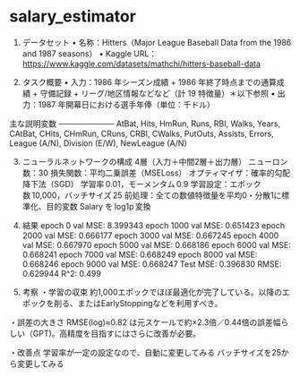 # salary_estimator
1. データセット
•	名称：Hitters（Major League Baseball Data from the 1986 and 1987 seasons）
•	Kaggle URL：https://www.kaggle.com/datasets/mathchi/hitters-baseball-data

2. タスク概要
•	入力：1986 年シーズン成績 + 1986 年終了時点までの通算成績 + 守備記録 + リーグ/地区情報などなど（計 19 特徴量）＊以下参照
•	出力：1987 年開幕日における選手年俸（単位：千ドル）

主な説明変数
──────────
AtBat, Hits, HmRun, Runs, RBI, Walks,
Years, CAtBat, CHits, CHmRun, CRuns, CRBI, CWalks,
PutOuts, Assists, Errors,
League (A/N), Division (E/W), NewLeague (A/N)

3. ニューラルネットワークの構成
4層（入力＋中間2層＋出力層）
ニューロン数：30
損失関数：平均二乗誤差（MSELoss）
オプティマイザ：確率的勾配降下法（SGD）
学習率 0.01，モーメンタム 0.9
学習設定：エポック数 10,000，バッチサイズ 25
前処理：全ての数値特徴量を平均0・分散1に標準化、目的変数 Salary を log1p 変換

6. 結果 
epoch    0  val MSE: 8.399343
epoch 1000  val MSE: 0.651423
epoch 2000  val MSE: 0.666177
epoch 3000  val MSE: 0.667245
epoch 4000  val MSE: 0.667970
epoch 5000  val MSE: 0.668186
epoch 6000  val MSE: 0.668241
epoch 7000  val MSE: 0.668249
epoch 8000  val MSE: 0.668246
epoch 9000  val MSE: 0.668247
Test MSE: 0.396830  RMSE: 0.629944  R^2: 0.499
 
7. 考察
・学習の収束
約1,000エポックでほぼ最適化が完了している。以降のエポックを削る、またはEarlyStoppingなどを利用すべき。

・誤差の大きさ
RMSE(log)≈0.82 は元スケールで約×2.3倍／0.44倍の誤差幅らしい（GPT)。高精度を目指すにはさらに改善が必要。

・改善点
学習率が一定の設定なので、自動に変更してみる
バッチサイズを25から変更してみる

